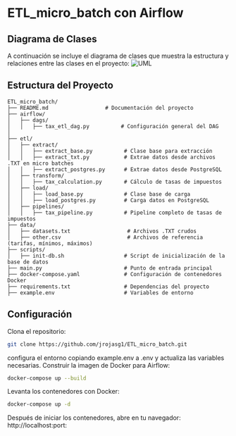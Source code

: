 # ETL_micro_batch con Airflow

##  Diagrama de Clases
A continuación se incluye el diagrama de clases que muestra la estructura y relaciones entre las clases en el proyecto:
![UML](https://github.com/user-attachments/assets/d14ee4e0-088a-4039-92b1-9a3bc764dfee)

## Estructura del Proyecto

```plaintext
ETL_micro_batch/
├── README.md                  # Documentación del proyecto
├── airflow/
│   ├── dags/
│   │   ├── tax_etl_dag.py          # Configuración general del DAG
│ 
├── etl/
│   ├── extract/
│   │   ├── extract_base.py          # Clase base para extracción
│   │   ├── extract_txt.py           # Extrae datos desde archivos .TXT en micro batches
│   │   ├── extract_postgres.py      # Extrae datos desde PostgreSQL
│   ├── transform/
│   │   ├── tax_calculation.py       # Cálculo de tasas de impuestos
│   ├── load/
│   │   ├── load_base.py             # Clase base de carga
│   │   ├── load_postgres.py         # Carga datos en PostgreSQL
│   ├── pipelines/
│   │   ├── tax_pipeline.py          # Pipeline completo de tasas de impuestos
├── data/
│   ├── datasets.txt                  # Archivos .TXT crudos
│   ├── other.csv                     # Archivos de referencia (tarifas, mínimos, máximos)
├── scripts/
│   ├── init-db.sh                   # Script de inicialización de la base de datos
├── main.py                          # Punto de entrada principal
├── docker-compose.yaml              # Configuración de contenedores Docker
├── requirements.txt                 # Dependencias del proyecto
├── example.env                      # Variables de entorno

```
## Configuración

Clona el repositorio:
```bash
git clone https://github.com/jrojasg1/ETL_micro_batch.git
```
configura el entorno copiando example.env a .env y actualiza las variables necesarias.
Construir la imagen de Docker para Airflow:
```bash
docker-compose up --build
```
Levanta los contenedores con Docker:
```bash
docker-compose up -d
```
Después de iniciar los contenedores, abre en tu navegador: http://localhost:port:
